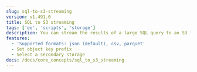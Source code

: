```yaml
---
slug: sql-to-s3-streaming
version: v1.491.0
title: SQL to S3 streaming
tags: ['ee', 'scripts', 'storage']
description: You can stream the results of a large SQL query to an S3 file in your workspace storages
features:
  - 'Supported formats: json (default), csv, parquet'
  - Set object key prefix
  - Select a secondary storage
docs: /docs/core_concepts/sql_to_s3_streaming
---
```


